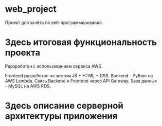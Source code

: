 # web_project
Проект для зачёта по веб-программирования.

# Здесь итоговая функциональность проекта

Рарзработан с использованием сервиса AWS.

Frontend разработан на чистом JS + HTML + CSS. Backend - Python на AWS Lambda. Cвязь Backend и Frontend через API Gateway. База данных - MySQL на AWS RDS. 

# Здесь описание серверной архитектуры приложения
